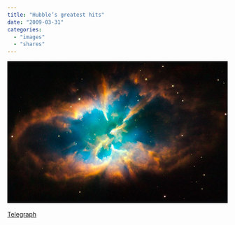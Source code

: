 ```yaml
---
title: "Hubble’s greatest hits"
date: "2009-03-31"
categories: 
  - "images"
  - "shares"
---
```


![](images/4wnP83SaFlqeduhc1LtNw6lEo1_640.jpg)

[Telegraph](http://www.telegraph.co.uk/scienceandtechnology/scienceandtechnologypicturegall/5055210/Hubbles-greatest-hits-Hubble-space-telescope-images.html)
